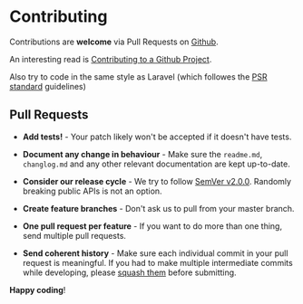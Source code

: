 # Contributing

Contributions are **welcome** via Pull Requests on [Github](https://github.com/Jeroen-G/Packager).

An interesting read is [Contributing to a Github Project](http://jasonlewis.me/article/contributing-to-a-github-project).

Also try to code in the same style as Laravel (which followes the [PSR standard](http://www.php-fig.org/) guidelines)

## Pull Requests

- **Add tests!** - Your patch likely won't be accepted if it doesn't have tests.

- **Document any change in behaviour** - Make sure the `readme.md`, `changlog.md` and any other relevant documentation are kept up-to-date.

- **Consider our release cycle** - We try to follow [SemVer v2.0.0](http://semver.org/). Randomly breaking public APIs is not an option.

- **Create feature branches** - Don't ask us to pull from your master branch.

- **One pull request per feature** - If you want to do more than one thing, send multiple pull requests.

- **Send coherent history** - Make sure each individual commit in your pull request is meaningful. If you had to make multiple intermediate commits while developing, please [squash them](http://www.git-scm.com/book/en/v2/Git-Tools-Rewriting-History#Changing-Multiple-Commit-Messages) before submitting.


**Happy coding**!
